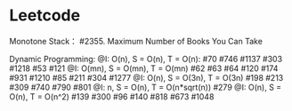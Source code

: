 # Leetcode


Monotone Stack：
  #2355. Maximum Number of Books You Can Take
  
Dynamic Programming:
  @I: O(n), S = O(n), T = O(n):
    #70
    #746
    #1137
    #303
    #1218
    #53
    #121
  @I: O(mn), S = O(mn), T = O(mn)
    #62
    #63
    #64
    #120
    #174
    #931
    #1210
    #85
    #211
    #304
    #1277
  @I: O(n), S = O(3n), T = O(3n)
    #198
    #213
    #309
    #740
    #790
    #801
  @I: n, S = O(n), T = O(n*sqrt(n))
    #279
  @I: O(n), S = O(n), T = O(n^2)
    #139
    #300
    #96
    #140
    #818
    #673
    #1048
